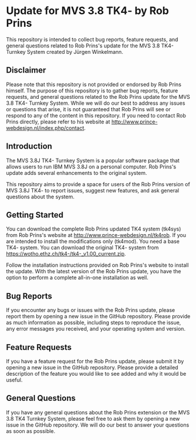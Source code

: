 # Update for MVS 3.8 TK4- by Rob Prins 

This repository is intended to collect bug reports, feature requests, and general questions related to Rob Prins's update for the MVS 3.8 TK4- Turnkey System created by Jürgen Winkelmann.

## Disclaimer

Please note that this repository is not provided or endorsed by Rob Prins himself. The purpose of this repository is to gather bug reports, feature requests, and general questions related to the Rob Prins update for the MVS 3.8 TK4- Turnkey System. While we will do our best to address any issues or questions that arise, it is not guaranteed that Rob Prins will see or respond to any of the content in this repository. If you need to contact Rob Prins directly, please refer to his website at http://www.prince-webdesign.nl/index.php/contact.

## Introduction

The MVS 3.8J TK4- Turnkey System is a popular software package that allows users to run IBM MVS 3.8J on a personal computer. 
Rob Prins's update adds several enhancements to the original system.

This repository aims to provide a space for users of the Rob Prins version of MVS 3.8J TK4- to report issues, suggest new features, and ask general questions about the system.

## Getting Started

You can download the complete Rob Prins updated TK4 system (tk4sys) from Rob Prins's website at http://www.prince-webdesign.nl/tk4rob. If you are intended to install the modifications only (tk4mod). You need a base TK4- system. You can download the original TK4- system from 
https://wotho.ethz.ch/tk4-/tk4-_v1.00_current.zip.

Follow the installation instructions provided on Rob Prins's website to install the update. With the latest version of the Rob Prins update, you have the option to perform a complete all-in-one installation as well.

## Bug Reports

If you encounter any bugs or issues with the Rob Prins update, please report them by opening a new issue in the GitHub repository. Please provide as much information as possible, including steps to reproduce the issue, any error messages you received, and your operating system and version.

## Feature Requests

If you have a feature request for the Rob Prins update, please submit it by opening a new issue in the GitHub repository. Please provide a detailed description of the feature you would like to see added and why it would be useful.

## General Questions

If you have any general questions about the Rob Prins extension or the MVS 3.8 TK4 Turnkey System, please feel free to ask them by opening a new issue in the GitHub repository. We will do our best to answer your questions as soon as possible.

